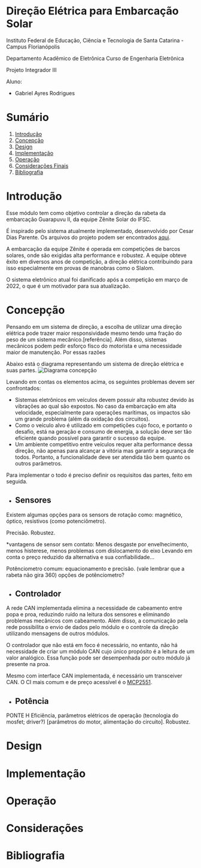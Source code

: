 # Direção Elétrica para Embarcação Solar

Instituto Federal de Educação, Ciência e Tecnologia de Santa Catarina - Campus Florianópolis

Departamento Acadêmico de Eletrônica Curso de Engenharia Eletrônica

Projeto Integrador III

Aluno:

* Gabriel Ayres Rodrigues

# Sumário

1. [Introdução](#introdução)
2. [Concepção](#concepção)
3. [Design](#design)
4. [Implementação](#implementação)
5. [Operação](#operação)
6. [Considerações Finais](#considerações)
7. [Bibliografia](#bibliografia)

# Introdução

Esse módulo tem como objetivo controlar a direção da rabeta da embarcação Guarapuvu II, da equipe Zênite Solar do IFSC.

É inspirado pelo sistema atualmente implementado, desenvolvido por Cesar Dias Parente. Os arquivos do projeto podem ser encontrados [aqui](https://github.com/ZeniteSolar/MDE18/tree/main).

A embarcação da equipe Zênite é operada em competições de barcos solares, onde são exigidas alta performance e robustez. A equipe obteve êxito em diversos anos de competição, a direção elétrica contribuindo para isso especialmente em provas de manobras como o Slalom.

O sistema eletrônico atual foi danificado após a competição em março de 2022, o que é um motivador para sua atualização. 

# Concepção

Pensando em um sistema de direção, a escolha de utilizar uma direção elétrica pode trazer maior responsividade mesmo tendo uma fração do peso de um sistema mecânico.[referência]. Além disso, sistemas mecânicos podem pedir esforço físco do motorista e uma necessidade maior de manutenção. Por essas razões

Abaixo está o diagrama representando um sistema de direção elétrica e suas partes. 
![Diagrama concepção](https://github.com/ayresgit/Modulo-Direcao-Eletrica/blob/cb3b7e7deb8563f8dec3147824b006344d2aa883/Imagens/Diagrama%20de%20blocos%20da%20dire%C3%A7%C3%A3o%20el%C3%A9trica.PNG)

Levando em contas os elementos acima, os seguintes problemas devem ser confrontados:
- Sistemas eletrônicos em veículos devem possuir alta robustez devido às vibrações ao qual são expostos. No caso da embarcação em alta velocidade, especialmente para operações marítimas, os impactos são um grande problema (além da oxidação dos circuitos).
- Como o veículo alvo é utilizado em competições cujo foco, e portanto o desafio, está na geração e consumo de energia, a solução deve ser tão eficiente quando possível para garantir o sucesso da equipe.
- Um ambiente competitivo entre veículos requer alta performance dessa direção, não apenas para alcançar a vitória mas garantir a segurança de todos. Portanto, a funcionalidade deve ser atendida tão bem quanto os outros parâmetros.

Para implementar o todo é preciso definir os requisitos das partes, feito em seguida.

* ## Sensores

Existem algumas opções para os sensors de rotação como: magnético, óptico, resistivos (como potenciômetro). 

Precisão. Robustez.

*vantagens de sensor sem contato: Menos desgaste por envelhecimento, menos histerese, menos problemas com dislocamento do eixo
Levando em conta o preço reduzido da alternativa e sua confiabilidade... 

Potênciometro comum: equacionamento e precisão. (vale lembrar que a rabeta não gira 360)
opções de potênciometro?

* ## Controlador

A rede CAN implementada elimina a necessidade de cabeamento entre popa e proa, reduzindo ruído na leitura dos sensores e eliminando problemas mecânicos com cabeamento. Além disso, a comunicação pela rede possibilita o envio de dados pelo módulo e o controle da direção utilizando mensagens de outros módulos.

O controlador que não está em foco é necessário, no entanto, não há necessidade de criar um módulo CAN cujo único propósito é a leitura de um valor analógico. Essa função pode ser desempenhada por outro módulo já presente na proa.

<!-- Microcontrolador de linha comercial serão o suficiente para garantir a execução das tarefas e tempo de resposta desejados. Além de portas PWM e entradas do ADC, seria interessante um microcontrolador com interface CAN. -->

Mesmo com interface CAN implementada, é necessário um transceiver CAN. O CI mais comum e de preço acessível é o [MCP2551](https://br.mouser.com/datasheet/2/268/20001667G-1115479.pdf).

<!-- A escolha do stm32 é viável considerando o preço e a dificuldade de programação -->

* ## Potência
PONTE H
Eficiência, parâmetros elétricos de operação (tecnologia do mosfet; driver?) [parâmetros do motor, alimentação do circuito]. Robustez.

<!-- 
|| Sensor | Controlador | Potência |
|-----------|-----------|-----------|-----------|
| x | x | x | x | -->

# Design


# Implementação


# Operação

# Considerações

# Bibliografia






